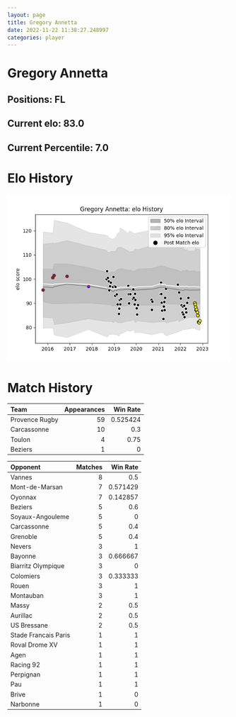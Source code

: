 ```yaml
---  
layout: page  
title: Gregory Annetta  
date: 2022-11-22 11:38:27.248997  
categories: player  
---
```

# Gregory Annetta

## Positions: FL

## Current elo: 83.0

## Current Percentile: 7.0

# Elo History


![elo history](history_GregoryAnnetta.png)
# Match History


| Team           |   Appearances |   Win Rate |
|:---------------|--------------:|-----------:|
| Provence Rugby |            59 |   0.525424 |
| Carcassonne    |            10 |   0.3      |
| Toulon         |             4 |   0.75     |
| Beziers        |             1 |   0        |

| Opponent             |   Matches |   Win Rate |
|:---------------------|----------:|-----------:|
| Vannes               |         8 |   0.5      |
| Mont-de-Marsan       |         7 |   0.571429 |
| Oyonnax              |         7 |   0.142857 |
| Beziers              |         5 |   0.6      |
| Soyaux-Angouleme     |         5 |   0        |
| Carcassonne          |         5 |   0.4      |
| Grenoble             |         5 |   0.4      |
| Nevers               |         3 |   1        |
| Bayonne              |         3 |   0.666667 |
| Biarritz Olympique   |         3 |   0        |
| Colomiers            |         3 |   0.333333 |
| Rouen                |         3 |   1        |
| Montauban            |         3 |   1        |
| Massy                |         2 |   0.5      |
| Aurillac             |         2 |   0.5      |
| US Bressane          |         2 |   0.5      |
| Stade Francais Paris |         1 |   1        |
| Roval Drome XV       |         1 |   1        |
| Agen                 |         1 |   1        |
| Racing 92            |         1 |   1        |
| Perpignan            |         1 |   1        |
| Pau                  |         1 |   1        |
| Brive                |         1 |   0        |
| Narbonne             |         1 |   0        |